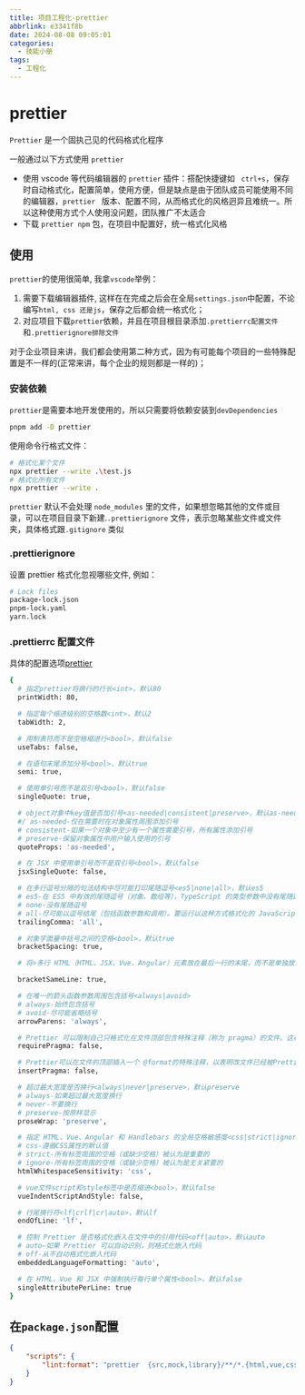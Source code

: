 ```yaml
---
title: 项目工程化-prettier
abbrlink: e3341f8b
date: 2024-08-08 09:05:01
categories:
  - 技能小册
tags:
  - 工程化
---
```


# prettier

`Prettier` 是一个固执己见的代码格式化程序

一般通过以下方式使用 `prettier`

- 使用 vscode 等代码编辑器的 `prettier` 插件：搭配快捷键如 ` ctrl+s`，保存时自动格式化，配置简单，使用方便，但是缺点是由于团队成员可能使用不同的编辑器，`prettier ` 版本、配置不同，从而格式化的风格迥异且难统一。所以这种使用方式个人使用没问题，团队推广不太适合
- 下载 `prettier npm` 包，在项目中配置好，统一格式化风格

## 使用

`prettier`的使用很简单, 我拿`vscode`举例：

1. 需要下载编辑器插件, 这样在在完成之后会在全局`settings.json`中配置，不论编写`html, css 还是js`，保存之后都会统一格式化；
2. 对应项目下载`prettier`依赖，并且在项目根目录添加`.prettierrc配置文件`和`.prettierignore排除文件`

对于企业项目来讲，我们都会使用第二种方式，因为有可能每个项目的一些特殊配置是不一样的(正常来讲，每个企业的规则都是一样的)；

### 安装依赖

`prettier`是需要本地开发使用的，所以只需要将依赖安装到`devDependencies`

```sh
pnpm add -D prettier
```

使用命令行格式文件：

```bash
# 格式化某个文件
npx prettier --write .\test.js
# 格式化所有文件
npx prettier --write .
```

`prettier` 默认不会处理 `node_modules` 里的文件，如果想忽略其他的文件或目录，可以在项目目录下新建.`.prettierignore` 文件，表示忽略某些文件或文件夹，具体格式跟`.gitignore` 类似

### .prettierignore

设置 prettier 格式化忽视哪些文件, 例如：

```bash
# Lock files
package-lock.json
pnpm-lock.yaml
yarn.lock
```

### .prettierrc 配置文件

具体的配置选项[prettier](https://prettier.io/docs/en/options)

```bash
{
  # 指定prettier将换行的行长<int>，默认80
  printWidth: 80,

  # 指定每个缩进级别的空格数<int>，默认2
  tabWidth: 2,

  # 用制表符而不是空格缩进行<bool>，默认false
  useTabs: false,

  # 在语句末尾添加分号<bool>，默认true
  semi: true,

  # 使用单引号而不是双引号<bool>，默认false
  singleQuote: true,

  # object对象中key值是否加引号<as-needed|consistent|preserve>，默认as-needed
  #/ as-needed-仅在需要时在对象属性周围添加引号
  # consistent-如果一个对象中至少有一个属性需要引号，所有属性添加引号
  # preserve-保留对象属性中用户输入使用的引号
  quoteProps: 'as-needed',

  # 在 JSX 中使用单引号而不是双引号<bool>，默认false
  jsxSingleQuote: false,

  # 在多行逗号分隔的句法结构中尽可能打印尾随逗号<es5|none|all>，默认es5
  # es5-在 ES5 中有效的尾随逗号（对象、数组等），TypeScript 的类型参数中没有尾随逗号
  # none-没有尾随逗号
  # all-尽可能以逗号结尾（包括函数参数和调用）。要运行以这种方式格式化的 JavaScript 代码需要一个支持 ES2017（Node.js 8+ 或现代浏览器）或下层编译的引擎。这还会在 TypeScript 的类型参数中启用尾随逗号（自 2018 年 1 月发布的 TypeScript 2.7 起支持）
  trailingComma: 'all',

  # 对象字面量中括号之间的空格<bool>，默认true
  bracketSpacing: true,

  # 将>多行 HTML（HTML、JSX、Vue、Angular）元素放在最后一行的末尾，而不是单独放在下一行（不适用于自关闭元素）<bool>，默认false

  bracketSameLine: true,

  # 在唯一的箭头函数参数周围包含括号<always|avoid>
  # always-始终包含括号
  # avoid-尽可能省略括号
  arrowParens: 'always',

  # Prettier 可以限制自己只格式化在文件顶部包含特殊注释（称为 pragma）的文件。这在逐渐将大型、未格式化的代码库过渡到 Prettier 时非常有用<bool>
  requirePragma: false,

  # Prettier可以在文件的顶部插入一个 @format的特殊注释，以表明改文件已经被Prettier格式化过了。在使用 --require-pragma参数处理一连串的文件时这个功能将十分有用。如果文件顶部已经有一个doclock，这个选项将新建一行注释，并打上@format标记<bool>，默认false
  insertPragma: false,

  # 超过最大宽度是否换行<always|never|preserve>，默认preserve
  # always-如果超过最大宽度换行
  # never-不要换行
  # preserve-按原样显示
  proseWrap: 'preserve',

  # 指定 HTML、Vue、Angular 和 Handlebars 的全局空格敏感度<css|strict|ignore>，默认css
  # css-遵循CSS属性的默认值
  # strict-所有标签周围的空格（或缺少空格）被认为是重要的
  # ignore-所有标签周围的空格（或缺少空格）被认为是无关紧要的
  htmlWhitespaceSensitivity: 'css',

  # vue文件script和style标签中是否缩进<bool>，默认false
  vueIndentScriptAndStyle: false,

  # 行尾换行符<lf|crlf|cr|auto>，默认lf
  endOfLine: 'lf',

  # 控制 Prettier 是否格式化嵌入在文件中的引用代码<off|auto>，默认auto
  # auto–如果 Prettier 可以自动识别，则格式化嵌入代码
  # off-从不自动格式化嵌入代码
  embeddedLanguageFormatting: 'auto',

  # 在 HTML、Vue 和 JSX 中强制执行每行单个属性<bool>，默认false
  singleAttributePerLine: true
}
```

## 在`package.json`配置

```json
{
	"scripts": {
		"lint:format": "prettier  {src,mock,library}/**/*.{html,vue,css,sass,scss,js,ts,md} --write"
	}
}
```
